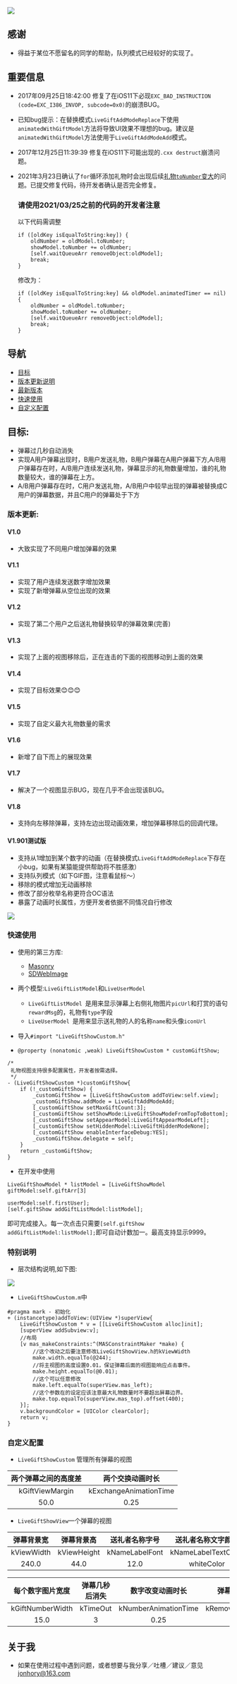 ![](http://ww1.sinaimg.cn/large/c6a1cfeagy1ffbh46t93nj20ky0dsq3x.jpg)

## 感谢
* 得益于某位不愿留名的同学的帮助，队列模式已经较好的实现了。

## 重要信息
* 2017年09月25日18:42:00 修复了在iOS11下必现`EXC_BAD_INSTRUCTION (code=EXC_I386_INVOP, subcode=0x0)`的崩溃BUG。
* 已知bug提示：在替换模式`LiveGiftAddModeReplace`下使用`animatedWithGiftModel`方法将导致UI效果不理想的bug。建议是`animatedWithGiftModel`方法使用于`LiveGiftAddModeAdd`模式。
* 2017年12月25日11:39:39 修复在iOS11下可能出现的`.cxx destruct`崩溃问题。
* 2021年3月23日确认了`for`循环添加礼物时会出现后续[礼物`toNumber`变大](https://github.com/Jonhory/LiveSendGift/issues/19)的问题。已提交修复代码，待开发者确认是否完全修复。
	
	### 请使用2021/03/25之前的代码的开发者注意

	以下代码需调整
	
	```
	if ([oldKey isEqualToString:key]) {
		oldNumber = oldModel.toNumber;
		showModel.toNumber += oldNumber;
		[self.waitQueueArr removeObject:oldModel];
		break;
	}
	```

	修改为：
	
	```
	if ([oldKey isEqualToString:key] && oldModel.animatedTimer == nil) {
		oldNumber = oldModel.toNumber;
		showModel.toNumber += oldNumber;
		[self.waitQueueArr removeObject:oldModel];
		break;
	}
	```

## 导航
* [目标](#目标)
* [版本更新说明](#版本更新说明)
* [最新版本](#最新版本)
* [快速使用](#快速使用)
* [自定义配置](#自定义配置)

## <a id="目标"></a>目标:

* 弹幕过几秒自动消失
* 实现A用户弹幕出现时，B用户发送礼物，B用户弹幕在A用户弹幕下方,A/B用户弹幕存在时，A/B用户连续发送礼物，弹幕显示的礼物数量增加，谁的礼物数量较大，谁的弹幕在上方。
* A/B用户弹幕存在时，C用户发送礼物，A/B用户中较早出现的弹幕被替换成C用户的弹幕数据，并且C用户的弹幕处于下方

### <a id="版本更新说明"></a>版本更新:

#### V1.0
* 大致实现了不同用户增加弹幕的效果

#### V1.1
* 实现了用户连续发送数字增加效果
* 实现了新增弹幕从空位出现的效果

#### V1.2
* 实现了第二个用户之后送礼物替换较早的弹幕效果(完善)

#### V1.3
* 实现了上面的视图移除后，正在连击的下面的视图移动到上面的效果

#### V1.4
* 实现了目标效果😊😊😊

#### V1.5
* 实现了自定义最大礼物数量的需求

#### V1.6
* 新增了自下而上的展现效果

#### V1.7
* 解决了一个视图显示BUG，现在几乎不会出现该BUG。

#### V1.8
* 支持向左移除弹幕，支持左边出现动画效果，增加弹幕移除后的回调代理。

#### <a id="最新版本"></a> V1.901测试版
* 支持从1增加到某个数字的动画（在替换模式`LiveGiftAddModeReplace`下存在小bug，如果有某猿能提供帮助将不胜感激）
* 支持队列模式（如下GIF图，注意看鼠标～）
* 移除的模式增加无动画移除
* 修改了部分枚举名称更符合OC语法
* 暴露了动画时长属性，方便开发者依据不同情况自行修改

![](https://ws1.sinaimg.cn/large/c6a1cfeagy1fjq279e03tg20a30iek2l.gif)

### <a id="快速使用"></a>快速使用
* 使用的第三方库:
  * [Masonry](https://github.com/SnapKit/Masonry)
  * [SDWebImage](https://github.com/rs/SDWebImage)

* 两个模型:`LiveGiftListModel`和`LiveUserModel`
  * `LiveGiftListModel `是用来显示弹幕上右侧礼物图片`picUrl`和打赏的语句`rewardMsg`的，礼物有`type`字段
  * `LiveUserModel `是用来显示送礼物的人的名称`name`和头像`iconUrl`
  
* 导入`#import "LiveGiftShowCustom.h"`

* `@property (nonatomic ,weak) LiveGiftShowCustom * customGiftShow;
`

```
/*
 礼物视图支持很多配置属性，开发者按需选择。
 */
- (LiveGiftShowCustom *)customGiftShow{
    if (!_customGiftShow) {
        _customGiftShow = [LiveGiftShowCustom addToView:self.view];
        _customGiftShow.addMode = LiveGiftAddModeAdd;
        [_customGiftShow setMaxGiftCount:3];
        [_customGiftShow setShowMode:LiveGiftShowModeFromTopToBottom];
        [_customGiftShow setAppearModel:LiveGiftAppearModeLeft];
        [_customGiftShow setHiddenModel:LiveGiftHiddenModeNone];
        [_customGiftShow enableInterfaceDebug:YES];
        _customGiftShow.delegate = self;
    }
    return _customGiftShow;
}
```  

* 在开发中使用

```
LiveGiftShowModel * listModel = [LiveGiftShowModel giftModel:self.giftArr[3] 
                                                   userModel:self.firstUser];
[self.giftShow addGiftListModel:listModel];
```
即可完成接入。每一次点击只需要`[self.giftShow addGiftListModel:listModel];`即可自动计数加一。最高支持显示9999。

### 特别说明

* 层次结构说明,如下图:

![](https://ws1.sinaimg.cn/large/c6a1cfeagy1ft3d4bi9cwj20zd0alwi2.jpg)

* `LiveGiftShowCustom.m`中

```
#pragma mark - 初始化
+ (instancetype)addToView:(UIView *)superView{
    LiveGiftShowCustom * v = [[LiveGiftShowCustom alloc]init];
    [superView addSubview:v];
    //布局
    [v mas_makeConstraints:^(MASConstraintMaker *make) {
        //这个改动之后要注意修改LiveGiftShowView.h的kViewWidth
        make.width.equalTo(@244);
        //将主视图的高度设置0.01，保证弹幕后面的视图能响应点击事件。
        make.height.equalTo(@0.01);
        //这个可以任意修改
        make.left.equalTo(superView.mas_left);
        //这个参数在的设定应该注意最大礼物数量时不要超出屏幕边界。
        make.top.equalTo(superView.mas_top).offset(400);
    }];
    v.backgroundColor = [UIColor clearColor];
    return v;
}
```

### <a id="自定义配置"></a>自定义配置
* `LiveGiftShowCustom` 管理所有弹幕的视图

|两个弹幕之间的高度差|两个交换动画时长|
|:----------------:|:------------:|
|kGiftViewMargin  |kExchangeAnimationTime|
|50.0               |0.25         |

* `LiveGiftShowView`一个弹幕的视图

|弹幕背景宽|弹幕背景高|送礼者名称字号|送礼者名称文字颜色|礼物寄语字号|礼物寄语文字颜色|
|:------:|:------:|:------:|:------:|:------:|:------:|
|kViewWidth|kViewHeight|kNameLabelFont|kNameLabelTextColor|kGiftLabelFont|kGiftLabelTextColor|
|240.0|44.0|12.0|whiteColor|10.0|orangeColor|

|每个数字图片宽度|弹幕几秒后消失|数字改变动画时长|弹幕消失动画时长|
|:------:|:------:|:------:|:------:|
|kGiftNumberWidth|kTimeOut|kNumberAnimationTime|kRemoveAnimationTime|
|15.0|3|0.25|0.5|

## <a id="关于我"></a>关于我
 * 如果在使用过程中遇到问题，或者想要与我分享／吐槽／建议／意见<jonhory@163.com>


